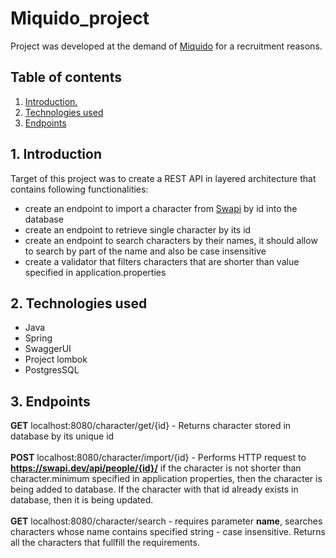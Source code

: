 # Miquido_project
Project was developed at the demand of <a href="https://www.miquido.com">Miquido</a> for a recruitment reasons.

## Table of contents
1. [ Introduction. ](#intro)
2. [ Technologies used ](#technologies)
3. [ Endpoints ](#endpoints)


<a name="intro"></a>
## 1. Introduction
Target of this project was to create a REST API in layered architecture that contains following functionalities:
* create an endpoint to import a character from <a href="https://swapi.dev">Swapi</a> by id into the database
* create an endpoint to retrieve single character by its id
* create an endpoint to search characters by their names, it should allow to search by part of the name and also be case insensitive
* create a validator that filters characters that are shorter than value specified in application.properties
<a name="desc"></a>

<a name="technologies"></a>
## 2. Technologies used
* Java
* Spring
* SwaggerUI
* Project lombok
* PostgresSQL

<a name=endpoints></a>
## 3. Endpoints
**GET** localhost:8080/character/get/{id} - Returns character stored in database by its unique id <br><br>
**POST** localhost:8080/character/import/{id} - Performs HTTP request to **https://swapi.dev/api/people/{id}/** if the character is not shorter than character.minimum specified in application properties, then the character is being added to database.
If the character with that id already exists in database, then it is being updated.<br><br>
**GET** localhost:8080/character/search - requires parameter **name**, searches characters whose name contains specified string - case insensitive. Returns all the characters that fullfill the requirements.

